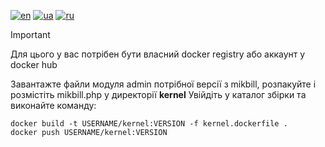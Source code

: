 [![en](https://img.shields.io/badge/lang-en-red.svg)](README.md)
[![ua](https://img.shields.io/badge/lang-ua-yellow.svg)](README.ua.md)
[![ru](https://img.shields.io/badge/lang-ru-blue.svg)](README.ru.md)

> [!IMPORTANT]
> Для цього у вас потрібен бути власний docker registry або аккаунт у docker hub

Завантажте файли модуля admin потрібної версії з mikbill, розпакуйте і розмістіть mikbill.php у директорії **kernel**
Увійдіть у каталог збірки та виконайте команду:

```
docker build -t USERNAME/kernel:VERSION -f kernel.dockerfile .
docker push USERNAME/kernel:VERSION
```
